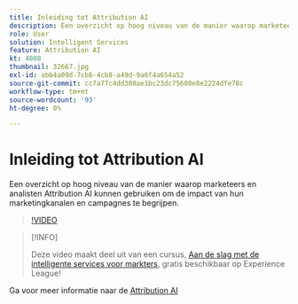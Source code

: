 ```yaml
---
title: Inleiding tot Attribution AI
description: Een overzicht op hoog niveau van de manier waarop marketeers en analisten Attribution AI kunnen gebruiken om de impact van hun marketingkanalen en campagnes te begrijpen.
role: User
solution: Intelligent Services
feature: Attribution AI
kt: 4808
thumbnail: 32667.jpg
exl-id: abb4a09d-7cb6-4cb8-a49d-9a6f4a654a52
source-git-commit: cc7a77c4dd380ae1bc23dc75608e8e2224dfe78c
workflow-type: tm+mt
source-wordcount: '93'
ht-degree: 0%

---
```


# Inleiding tot Attribution AI

Een overzicht op hoog niveau van de manier waarop marketeers en analisten Attribution AI kunnen gebruiken om de impact van hun marketingkanalen en campagnes te begrijpen.

>[!VIDEO](https://video.tv.adobe.com/v/32667?quality=12&learn=on)

>[!INFO]
>
> Deze video maakt deel uit van een cursus, [Aan de slag met de intelligente services voor markters](https://experienceleague.adobe.com/?recommended=ExperiencePlatform-U-1-2020.1.intelligentservices), gratis beschikbaar op Experience League!

Ga voor meer informatie naar de [Attribution AI](https://experienceleague.adobe.com/docs/experience-platform/intelligent-services/attribution-ai/overview.html)
